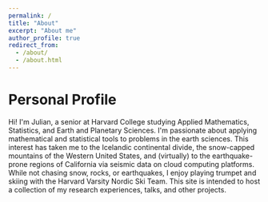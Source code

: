 ```yaml
---
permalink: /
title: "About"
excerpt: "About me"
author_profile: true
redirect_from: 
  - /about/
  - /about.html
---
```


Personal Profile
====
Hi! I'm Julian, a senior at Harvard College studying Applied Mathematics, Statistics, and Earth and Planetary Sciences. I'm passionate about applying mathematical and statistical tools to problems in the earth sciences. This interest has taken me to the Icelandic continental divide, the snow-capped mountains of the Western United States, and (virtually) to the earthquake-prone regions of California via seismic data on cloud computing platforms. While not chasing snow, rocks, or earthquakes, I enjoy playing trumpet and skiing with the Harvard Varsity Nordic Ski Team. This site is intended to host a collection of my research experiences, talks, and other projects.
